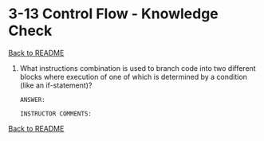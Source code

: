 
# 3-13 Control Flow - Knowledge Check

[Back to README](README.md)

1. What instructions combination is used to branch code into two different 
blocks where execution of one of which is determined by a condition (like an 
if-statement)?
    ```
    ANSWER: 
    ```
    ```
    INSTRUCTOR COMMENTS: 
    ```

[Back to README](README.md)


<!--- End of file. --->
